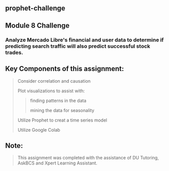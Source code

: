 ## prophet-challenge
## Module 8 Challenge
### Analyze Mercado Libre's financial and user data to determine if predicting search traffic will also predict successful stock trades.
## Key Components of this assignment:
>Consider correlation and causation
>
>Plot visualizations to assist with:
>
>>finding patterns in the data
>>
>>mining the data for seasonality
>>
>Utilize Prophet to creat a time series model
>
>Utilize Google Colab
>
## Note:
>This assignment was completed with the assistance of DU Tutoring, AskBCS and Xpert Learning Assistant. 

